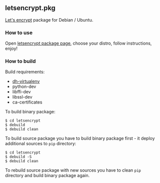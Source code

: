 ## letsencrypt.pkg

[Let's encrypt](https://letsencrypt.org) package for Debian / Ubuntu.

### How to use

Open [letsencrypt package page](http://software.opensuse.org/download.html?project=home:antonbatenev:letsencrypt&package=letsencrypt), choose your distro, follow instructions, enjoy!

### How to build

Build requirements:

* [dh-virtualenv](https://build.opensuse.org/package/show/home:antonbatenev:letsencrypt/dh-virtualenv)
* python-dev
* libffi-dev
* libssl-dev
* ca-certificates

To build binary package:

```
$ cd letsencrypt
$ debuild
$ debuild clean
```

To build source package you have to build binary package first - it deploy additional sources to `pip` directory:

```
$ cd letsencrypt
$ debuild -S
$ debuild clean
```

To rebuild source package with new sources you have to clean `pip` directory and build binary package again.

